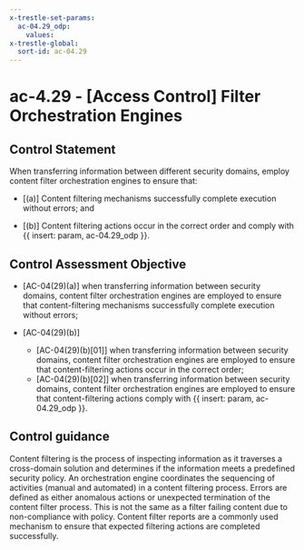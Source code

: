 ```yaml
---
x-trestle-set-params:
  ac-04.29_odp:
    values:
x-trestle-global:
  sort-id: ac-04.29
---
```


# ac-4.29 - \[Access Control\] Filter Orchestration Engines

## Control Statement

When transferring information between different security domains, employ content filter orchestration engines to ensure that:

- \[(a)\] Content filtering mechanisms successfully complete execution without errors; and

- \[(b)\] Content filtering actions occur in the correct order and comply with {{ insert: param, ac-04.29_odp }}.

## Control Assessment Objective

- \[AC-04(29)(a)\] when transferring information between security domains, content filter orchestration engines are employed to ensure that content-filtering mechanisms successfully complete execution without errors;

- \[AC-04(29)(b)\]

  - \[AC-04(29)(b)[01]\] when transferring information between security domains, content filter orchestration engines are employed to ensure that content-filtering actions occur in the correct order;
  - \[AC-04(29)(b)[02]\] when transferring information between security domains, content filter orchestration engines are employed to ensure that content-filtering actions comply with {{ insert: param, ac-04.29_odp }}.

## Control guidance

Content filtering is the process of inspecting information as it traverses a cross-domain solution and determines if the information meets a predefined security policy. An orchestration engine coordinates the sequencing of activities (manual and automated) in a content filtering process. Errors are defined as either anomalous actions or unexpected termination of the content filter process. This is not the same as a filter failing content due to non-compliance with policy. Content filter reports are a commonly used mechanism to ensure that expected filtering actions are completed successfully.
